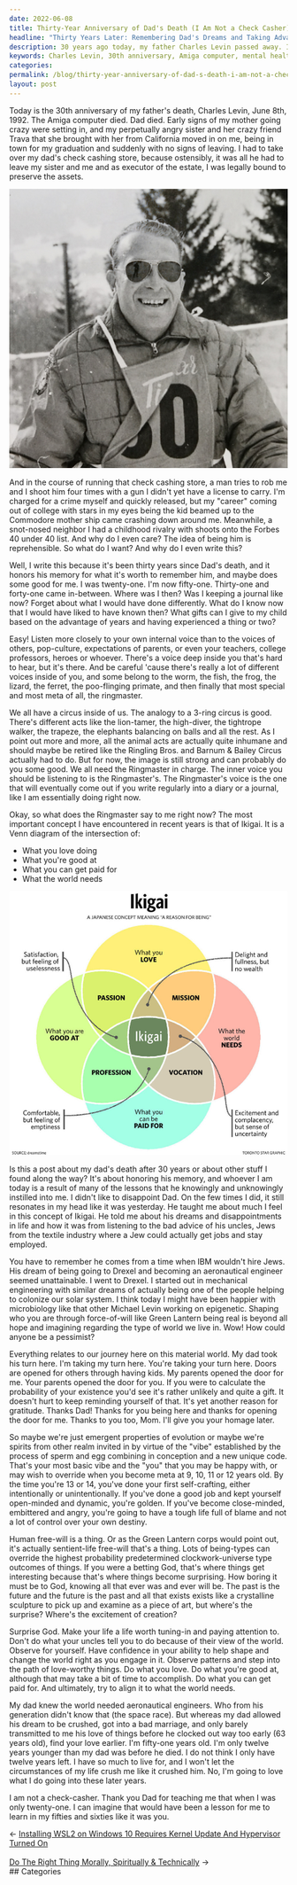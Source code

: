 ```yaml
---
date: 2022-06-08
title: Thirty-Year Anniversary of Dad's Death (I Am Not a Check Casher)
headline: "Thirty Years Later: Remembering Dad's Dreams and Taking Advantage of Life"
description: 30 years ago today, my father Charles Levin passed away. I remember the Amiga computer dying and my mother's mental health declining, as well as my sister and her friend moving in. I was forced to take over my father's check cashing store and in the process, a man attempted to rob me and I shot him four times. I was charged for a crime and my career plans were ruined. I learned from my father not to take the advice of his uncles.
keywords: Charles Levin, 30th anniversary, Amiga computer, mental health, check cashing store, robbery, crime, textile industry, aeronautical engineer, IBM, Jews, Drexel, mechanical engineering, life, dreams, personal experience
categories: 
permalink: /blog/thirty-year-anniversary-of-dad-s-death-i-am-not-a-check-casher/
layout: post
---
```



Today is the 30th anniversary of my father's death, Charles Levin, June 8th, 1992.
The Amiga computer died. Dad died. Early signs of my mother going crazy
were setting in, and my perpetually angry sister and her crazy friend Trava
that she brought with her from California moved in on me, being in town for my
graduation and suddenly with no signs of leaving. I had to take over my dad's
check cashing store, because ostensibly, it was all he had to leave my sister
and me and as executor of the estate, I was legally bound to preserve the
assets.

![Charles Levin Thirtieth Anniversary Of Dads Passing](/assets/images/charles-levin-thirtieth-anniversary-of-dads-passing.jpg)

And in the course of running that check cashing store, a man tries to
rob me and I shoot him four times with a gun I didn't yet have a license to
carry. I'm charged for a crime myself and quickly released, but my "career"
coming out of college with stars in my eyes being the kid beamed up to the
Commodore mother ship came crashing down around me. Meanwhile, a snot-nosed
neighbor I had a childhood rivalry with shoots onto the Forbes 40 under 40
list. And why do I even care? The idea of being him is reprehensible. So what
do I want? And why do I even write this?

Well, I write this because it's been thirty years since Dad's death, and it
honors his memory for what it's worth to remember him, and maybe does some good
for me. I was twenty-one. I'm now fifty-one. Thirty-one and forty-one came
in-between. Where was I then? Was I keeping a journal like now? Forget about
what I would have done differently. What do I know now that I would have liked
to have known then? What gifts can I give to my child based on the advantage of
years and having experienced a thing or two?

Easy! Listen more closely to your own internal voice than to the voices of
others, pop-culture, expectations of parents, or even your teachers, college
professors, heroes or whoever. There's a voice deep inside you that's hard to
hear, but it's there. And be careful 'cause there's really a lot of different
voices inside of you, and some belong to the worm, the fish, the frog, the
lizard, the ferret, the poo-flinging primate, and then finally that most
special and most meta of all, the ringmaster.

We all have a circus inside of us. The analogy to a 3-ring circus is good.
There's different acts like the lion-tamer, the high-diver, the tightrope
walker, the trapeze, the elephants balancing on balls and all the rest. As I
point out more and more, all the animal acts are actually quite inhumane and
should maybe be retired like the Ringling Bros. and Barnum & Bailey Circus
actually had to do. But for now, the image is still strong and can probably do
you some good. We all need the Ringmaster in charge. The inner voice you should
be listening to is the Ringmaster's. The Ringmaster's voice is the one that
will eventually come out if you write regularly into a diary or a journal, like
I am essentially doing right now.

Okay, so what does the Ringmaster say to me right now? The most important
concept I have encountered in recent years is that of Ikigai. It is a Venn
diagram of the intersection of:

- What you love doing
- What you're good at
- What you can get paid for
- What the world needs

![Ikigai What You Love Are Good At Get Paid For World Needs Venn Diagram](/assets/images/ikigai-what-you-love-are-good-at-get-paid-for-world-needs-venn-diagram.jpg)

Is this a post about my dad's death after 30 years or about other stuff I found
along the way? It's about honoring his memory, and whoever I am today is a
result of many of the lessons that he knowingly and unknowingly instilled into
me. I didn't like to disappoint Dad. On the few times I did, it still resonates
in my head like it was yesterday. He taught me about much I feel in this
concept of Ikigai. He told me about his dreams and disappointments in life and
how it was from listening to the bad advice of his uncles, Jews from the
textile industry where a Jew could actually get jobs and stay employed.

You have to remember he comes from a time when IBM wouldn't hire Jews. His
dream of being going to Drexel and becoming an aeronautical engineer seemed
unattainable. I went to Drexel. I started out in mechanical engineering with
similar dreams of actually being one of the people helping to colonize our
solar system. I think today I might have been happier with microbiology like
that other Michael Levin working on epigenetic. Shaping who you are through
force-of-will like Green Lantern being real is beyond all hope and imagining
regarding the type of world we live in. Wow! How could anyone be a pessimist?

Everything relates to our journey here on this material world. My dad took his
turn here. I'm taking my turn here. You're taking your turn here. Doors are
opened for others through having kids. My parents opened the door for me. Your
parents opened the door for you. If you were to calculate the probability of
your existence you'd see it's rather unlikely and quite a gift. It doesn't hurt
to keep reminding yourself of that. It's yet another reason for gratitude.
Thanks Dad! Thanks for you being here and thanks for opening the door for me.
Thanks to you too, Mom. I'll give you your homage later.

So maybe we're just emergent properties of evolution or maybe we're spirits
from other realm invited in by virtue of the "vibe" established by the process
of sperm and egg combining in conception and a new unique code. That's your
most basic vibe and the "you" that you may be happy with, or may wish to
override when you become meta at 9, 10, 11 or 12 years old. By the time you're
13 or 14, you've done your first self-crafting, either intentionally or
unintentionally. If you've done a good job and kept yourself open-minded and
dynamic, you're golden. If you've become close-minded, embittered and angry,
you're going to have a tough life full of blame and not a lot of control over
your own destiny.

Human free-will is a thing. Or as the Green Lantern corps would point out, it's
actually sentient-life free-will that's a thing. Lots of being-types can
override the highest probability predetermined clockwork-universe type outcomes
of things. If you were a betting God, that's where things get interesting
because that's where things become surprising. How boring it must be to God,
knowing all that ever was and ever will be. The past is the future and the
future is the past and all that exists exists like a crystalline sculpture to
pick up and examine as a piece of art, but where's the surprise? Where's the
excitement of creation?

Surprise God. Make your life a life worth tuning-in and paying attention to.
Don't do what your uncles tell you to do because of their view of the world.
Observe for yourself. Have confidence in your ability to help shape and change
the world right as you engage in it. Observe patterns and step into the path of
love-worthy things. Do what you love. Do what you're good at, although that may
take a bit of time to accomplish. Do what you can get paid for. And ultimately,
try to align it to what the world needs.

My dad knew the world needed aeronautical engineers. Who from his generation
didn't know that (the space race). But whereas my dad allowed his dream to be
crushed, got into a bad marriage, and only barely transmitted to me his love of
things before he clocked out way too early (63 years old), find your love
earlier. I'm fifty-one years old. I'm only twelve years younger than my dad was
before he died. I do not think I only have twelve years left. I have so much to
live for, and I won't let the circumstances of my life crush me like it crushed
him. No, I'm going to love what I do going into these later years.

I am not a check-casher. Thank you Dad for teaching me that when I was only
twenty-one. I can imagine that would have been a lesson for me to learn in my
fifties and sixties like it was you.


<div class="post-nav"><div class="post-nav-prev"><span class="arrow">&larr;&nbsp;</span><a href="/blog/installing-wsl2-on-windows-10-requires-kernel-update-and-hypervisor-turned-on">Installing WSL2 on Windows 10 Requires Kernel Update And Hypervisor Turned On</a></div> &nbsp; <div class="post-nav-next"><a href="/blog/do-the-right-thing-morally-spiritually-technically">Do The Right Thing Morally, Spiritually & Technically</a><span class="arrow">&nbsp;&rarr;</span></div></div>
## Categories

<ul></ul>